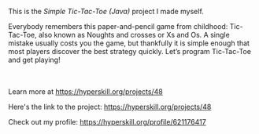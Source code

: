 This is the *Simple Tic-Tac-Toe (Java)* project I made myself.


<p>Everybody remembers this paper-and-pencil game from childhood: Tic-Tac-Toe, also known as Noughts and crosses or Xs and Os. A single mistake usually costs you the game, but thankfully it is simple enough that most players discover the best strategy quickly. Let’s program Tic-Tac-Toe and get playing!</p><br/><br/>Learn more at <a href="https://hyperskill.org/projects/48?utm_source=ide&utm_medium=ide&utm_campaign=ide&utm_content=project-card">https://hyperskill.org/projects/48</a>

Here's the link to the project: https://hyperskill.org/projects/48

Check out my profile: https://hyperskill.org/profile/621176417
